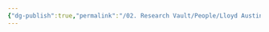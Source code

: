 ```yaml
---
{"dg-publish":true,"permalink":"/02. Research Vault/People/Lloyd Austin/","created":"2025-08-21T16:28:51.418-04:00","updated":"2025-08-21T16:43:24.295-04:00"}
---
```


